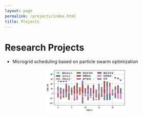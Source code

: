 ```yaml
---
layout: page
permalink: /projects/index.html
title: Projects
---
```



# Research Projects
- Microgrid scheduling based on particle swarm optimization
<center>
    <img src="/微电网调度.png" style="width: 50%;">
</center>

